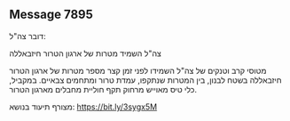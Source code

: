 ## Message 7895

דובר צה"ל:

צה"ל השמיד מטרות של ארגון הטרור חיזבאללה

מטוסי קרב וטנקים של צה"ל השמידו לפני זמן קצר מספר מטרות של ארגון הטרור חיזבאללה בשטח לבנון, בין המטרות שנתקפו, עמדת טרור ומתחמים צבאיים. במקביל, כלי טיס מאוייש מרחוק תקף חוליית מחבלים מארגון הטרור.

מצורף תיעוד בנושא: https://bit.ly/3sygx5M


